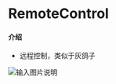 # RemoteControl

#### 介绍 
- 远程控制，类似于灰鸽子

![输入图片说明](https://images.gitee.com/uploads/images/2021/0415/215648_a8de534d_796560.png "1.png")
